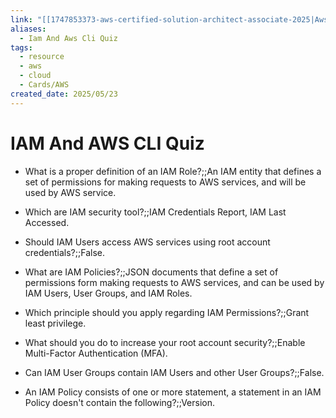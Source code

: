```yaml
---
link: "[[1747853373-aws-certified-solution-architect-associate-2025|Aws Certified Solution Architect Associate 2025]]"
aliases:
  - Iam And Aws Cli Quiz
tags:
  - resource
  - aws
  - cloud
  - Cards/AWS
created_date: 2025/05/23
---
```

# IAM And AWS CLI Quiz
- What is a proper definition of an IAM Role?;;An IAM entity that defines a set of permissions for making requests to AWS services, and will be used by AWS service.
<!--SR:!2025-05-27,4,270-->

- Which are IAM security tool?;;IAM Credentials Report, IAM Last Accessed.
<!--SR:!2025-05-27,4,270-->

- Should IAM Users access AWS services using root account credentials?;;False.
<!--SR:!2025-05-27,4,270-->

- What are IAM Policies?;;JSON documents that define a set of permissions form making requests to AWS services, and can be used by IAM Users, User Groups, and IAM Roles.
<!--SR:!2025-05-27,4,270-->

- Which principle should you apply regarding IAM Permissions?;;Grant least privilege.
<!--SR:!2025-05-27,4,270-->

- What should you do to increase your root account security?;;Enable Multi-Factor Authentication (MFA).
<!--SR:!2025-05-27,4,270-->

- Can IAM User Groups contain IAM Users and other User Groups?;;False.
<!--SR:!2025-05-27,4,270-->

- An IAM Policy consists of one or more  statement, a statement in an IAM Policy doesn't contain the following?;;Version.
<!--SR:!2025-05-27,4,270-->
